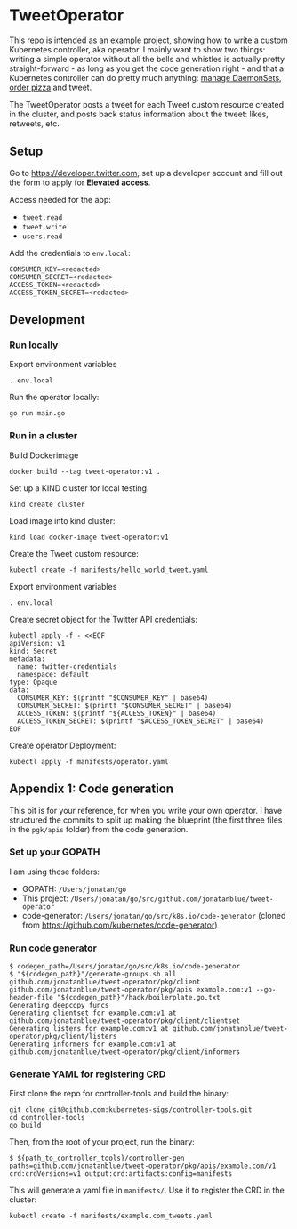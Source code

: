 # TweetOperator

This repo is intended as an example project, showing how to write a custom Kubernetes controller, aka operator. I mainly want to show two things: writing a simple operator without all the bells and whistles is actually pretty straight-forward - as long as you get the code generation right - and that a Kubernetes controller can do pretty much anything: [manage DaemonSets](https://github.com/openkruise/kruise/blob/master/pkg/controller/daemonset/daemonset_controller.go), [order pizza](https://github.com/rudoi/cruster-api) and tweet.

The TweetOperator posts a tweet for each Tweet custom resource created in the cluster, and posts back status information about the tweet: likes, retweets, etc.

## Setup

Go to https://developer.twitter.com, set up a developer account and fill out the form to apply for **Elevated access**.

Access needed for the app:
* `tweet.read`
* `tweet.write`
* `users.read`

Add the credentials to `env.local`:

```
CONSUMER_KEY=<redacted>
CONSUMER_SECRET=<redacted>
ACCESS_TOKEN=<redacted>
ACCESS_TOKEN_SECRET=<redacted>
```

## Development

### Run locally

Export environment variables

```
. env.local
```

Run the operator locally:

```
go run main.go
```

### Run in a cluster

Build Dockerimage

```
docker build --tag tweet-operator:v1 .
```

Set up a KIND cluster for local testing.

```
kind create cluster
```

Load image into kind cluster:

```
kind load docker-image tweet-operator:v1
```

Create the Tweet custom resource:

```
kubectl create -f manifests/hello_world_tweet.yaml
```

Export environment variables

```
. env.local
```

Create secret object for the Twitter API credentials:

```
kubectl apply -f - <<EOF
apiVersion: v1
kind: Secret
metadata:
  name: twitter-credentials
  namespace: default
type: Opaque
data:
  CONSUMER_KEY: $(printf "$CONSUMER_KEY" | base64)
  CONSUMER_SECRET: $(printf "$CONSUMER_SECRET" | base64)
  ACCESS_TOKEN: $(printf "${ACCESS_TOKEN}" | base64)
  ACCESS_TOKEN_SECRET: $(printf "$ACCESS_TOKEN_SECRET" | base64)
EOF
```

Create operator Deployment:

```
kubectl apply -f manifests/operator.yaml
```

## Appendix 1: Code generation

This bit is for your reference, for when you write your own operator. I have structured the commits to split up making the blueprint (the first three files in the `pgk/apis` folder) from the code generation.

### Set up your GOPATH

I am using these folders:

* GOPATH: `/Users/jonatan/go`
* This project: `/Users/jonatan/go/src/github.com/jonatanblue/tweet-operator`
* code-generator: `/Users/jonatan/go/src/k8s.io/code-generator` (cloned from https://github.com/kubernetes/code-generator)

### Run code generator

```
$ codegen_path=/Users/jonatan/go/src/k8s.io/code-generator
$ "${codegen_path}"/generate-groups.sh all github.com/jonatanblue/tweet-operator/pkg/client github.com/jonatanblue/tweet-operator/pkg/apis example.com:v1 --go-header-file "${codegen_path}"/hack/boilerplate.go.txt
Generating deepcopy funcs
Generating clientset for example.com:v1 at github.com/jonatanblue/tweet-operator/pkg/client/clientset
Generating listers for example.com:v1 at github.com/jonatanblue/tweet-operator/pkg/client/listers
Generating informers for example.com:v1 at github.com/jonatanblue/tweet-operator/pkg/client/informers
```

### Generate YAML for registering CRD

First clone the repo for controller-tools and build the binary:

```
git clone git@github.com:kubernetes-sigs/controller-tools.git
cd controller-tools
go build
```

Then, from the root of your project, run the binary:

```
$ ${path_to_controller_tools}/controller-gen paths=github.com/jonatanblue/tweet-operator/pkg/apis/example.com/v1 crd:crdVersions=v1 output:crd:artifacts:config=manifests
```

This will generate a yaml file in `manifests/`. Use it to register the CRD in the cluster:

```
kubectl create -f manifests/example.com_tweets.yaml
```

